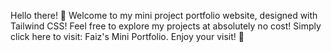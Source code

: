 Hello there! 👋 Welcome to my mini project portfolio website, designed with Tailwind CSS! Feel free to explore my projects at absolutely no cost! Simply click here to visit: Faiz's Mini Portfolio. Enjoy your visit! 🌟
